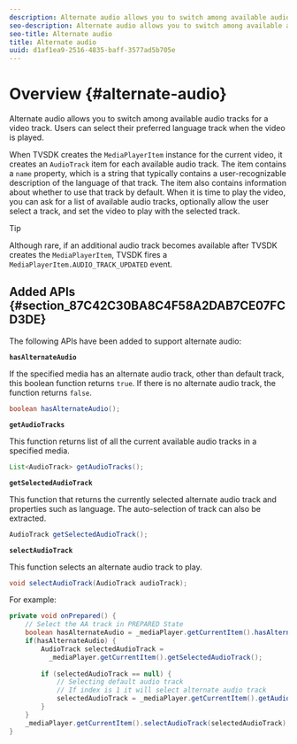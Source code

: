 ```yaml
---
description: Alternate audio allows you to switch among available audio tracks for a video track. Users can select their preferred language track when the video is played.
seo-description: Alternate audio allows you to switch among available audio tracks for a video track. Users can select their preferred language track when the video is played.
seo-title: Alternate audio
title: Alternate audio
uuid: d1af1ea9-2516-4835-baff-3577ad5b705e
---
```


# Overview {#alternate-audio}

Alternate audio allows you to switch among available audio tracks for a video track. Users can select their preferred language track when the video is played.

<!--<a id="section_E4F9DC28A2944BD08B4190A7F98A8365"></a>-->

When TVSDK creates the `MediaPlayerItem` instance for the current video, it creates an `AudioTrack` item for each available audio track. The item contains a `name` property, which is a string that typically contains a user-recognizable description of the language of that track. The item also contains information about whether to use that track by default. When it is time to play the video, you can ask for a list of available audio tracks, optionally allow the user select a track, and set the video to play with the selected track.

>[!TIP]
>
>Although rare, if an additional audio track becomes available after TVSDK creates the `MediaPlayerItem`, TVSDK fires a `MediaPlayerItem.AUDIO_TRACK_UPDATED` event.

## Added APIs {#section_87C42C30BA8C4F58A2DAB7CE07FCD3DE}

The following APIs have been added to support alternate audio:

**`hasAlternateAudio`**

If the specified media has an alternate audio track, other than default track, this boolean function returns `true`. If there is no alternate audio track, the function returns `false`. 

```java
boolean hasAlternateAudio();
```

**`getAudioTracks`**

This function returns list of all the current available audio tracks in a specified media. 

```java
List<AudioTrack> getAudioTracks();
```

**`getSelectedAudioTrack`**

This function that returns the currently selected alternate audio track and properties such as language. The auto-selection of track can also be extracted. 

```java
AudioTrack getSelectedAudioTrack();
```

**`selectAudioTrack`**

This function selects an alternate audio track to play. 

```java
void selectAudioTrack(AudioTrack audioTrack);
```

For example: 

```java
private void onPrepared() { 
    // Select the AA track in PREPARED State 
    boolean hasAlternateAudio = _mediaPlayer.getCurrentItem().hasAlternateAudio(); 
    if(hasAlternateAudio) { 
        AudioTrack selectedAudioTrack =  
          _mediaPlayer.getCurrentItem().getSelectedAudioTrack(); 
 
        if (selectedAudioTrack == null) {  
            // Selecting default audio track  
            // If index is 1 it will select alternate audio track  
            selectedAudioTrack = _mediaPlayer.getCurrentItem().getAudioTracks().get(0);  
        } 
    } 
    _mediaPlayer.getCurrentItem().selectAudioTrack(selectedAudioTrack); 
} 

```